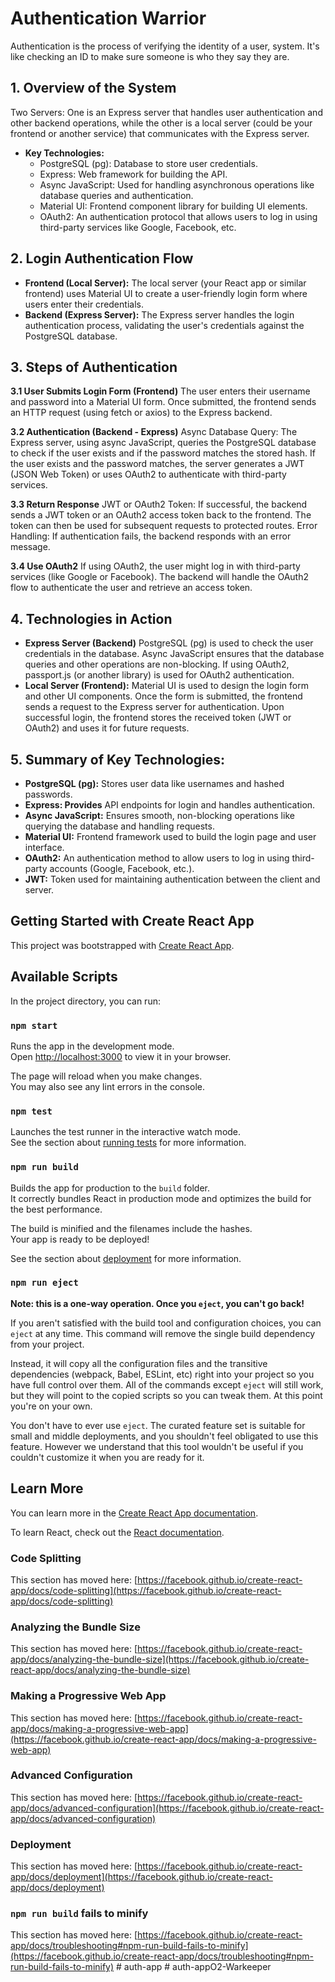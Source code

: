 # Authentication Warrior

Authentication is the process of verifying the identity of a user, system. It's like checking an ID to make sure someone is who they say they are.

## 1. Overview of the System

Two Servers: One is an Express server that handles user authentication and other backend operations, while the other is a local server (could be your frontend or another service) that communicates with the Express server.
- **Key Technologies:**
  - PostgreSQL (pg): Database to store user credentials.
  - Express: Web framework for building the API.
  - Async JavaScript: Used for handling asynchronous operations like database queries and authentication.
  - Material UI: Frontend component library for building UI elements.
  - OAuth2: An authentication protocol that allows users to log in using third-party services like Google, Facebook, etc.
## 2. Login Authentication Flow

- **Frontend (Local Server):** The local server (your React app or similar frontend) uses Material UI to create a user-friendly login form where users enter their credentials.
- **Backend (Express Server):** The Express server handles the login authentication process, validating the user's credentials against the PostgreSQL database.
## 3. Steps of Authentication

**3.1 User Submits Login Form (Frontend)**
The user enters their username and password into a Material UI form.
Once submitted, the frontend sends an HTTP request (using fetch or axios) to the Express backend.

**3.2 Authentication (Backend - Express)**
Async Database Query: The Express server, using async JavaScript, queries the PostgreSQL database to check if the user exists and if the password matches the stored hash.
If the user exists and the password matches, the server generates a JWT (JSON Web Token) or uses OAuth2 to authenticate with third-party services.

**3.3 Return Response**
JWT or OAuth2 Token: If successful, the backend sends a JWT token or an OAuth2 access token back to the frontend. The token can then be used for subsequent requests to protected routes.
Error Handling: If authentication fails, the backend responds with an error message.

**3.4 Use OAuth2**
If using OAuth2, the user might log in with third-party services (like Google or Facebook). The backend will handle the OAuth2 flow to authenticate the user and retrieve an access token.
## 4. Technologies in Action

- **Express Server (Backend)**
PostgreSQL (pg) is used to check the user credentials in the database.
Async JavaScript ensures that the database queries and other operations are non-blocking.
If using OAuth2, passport.js (or another library) is used for OAuth2 authentication.
- **Local Server (Frontend):**
Material UI is used to design the login form and other UI components.
Once the form is submitted, the frontend sends a request to the Express server for authentication.
Upon successful login, the frontend stores the received token (JWT or OAuth2) and uses it for future requests.
## 5. Summary of Key Technologies:

- **PostgreSQL (pg):** Stores user data like usernames and hashed passwords.
- **Express: Provides** API endpoints for login and handles authentication.
- **Async JavaScript:** Ensures smooth, non-blocking operations like querying the database and handling requests.
- **Material UI:** Frontend framework used to build the login page and user interface.
- **OAuth2:** An authentication method to allow users to log in using third-party accounts (Google, Facebook, etc.).
- **JWT:** Token used for maintaining authentication between the client and server.

## Getting Started with Create React App

This project was bootstrapped with [Create React App](https://github.com/facebook/create-react-app).

## Available Scripts

In the project directory, you can run:

### `npm start`

Runs the app in the development mode.\
Open [http://localhost:3000](http://localhost:3000) to view it in your browser.

The page will reload when you make changes.\
You may also see any lint errors in the console.

### `npm test`

Launches the test runner in the interactive watch mode.\
See the section about [running tests](https://facebook.github.io/create-react-app/docs/running-tests) for more information.

### `npm run build`

Builds the app for production to the `build` folder.\
It correctly bundles React in production mode and optimizes the build for the best performance.

The build is minified and the filenames include the hashes.\
Your app is ready to be deployed!

See the section about [deployment](https://facebook.github.io/create-react-app/docs/deployment) for more information.

### `npm run eject`

**Note: this is a one-way operation. Once you `eject`, you can't go back!**

If you aren't satisfied with the build tool and configuration choices, you can `eject` at any time. This command will remove the single build dependency from your project.

Instead, it will copy all the configuration files and the transitive dependencies (webpack, Babel, ESLint, etc) right into your project so you have full control over them. All of the commands except `eject` will still work, but they will point to the copied scripts so you can tweak them. At this point you're on your own.

You don't have to ever use `eject`. The curated feature set is suitable for small and middle deployments, and you shouldn't feel obligated to use this feature. However we understand that this tool wouldn't be useful if you couldn't customize it when you are ready for it.

## Learn More

You can learn more in the [Create React App documentation](https://facebook.github.io/create-react-app/docs/getting-started).

To learn React, check out the [React documentation](https://reactjs.org/).

### Code Splitting

This section has moved here: [https://facebook.github.io/create-react-app/docs/code-splitting](https://facebook.github.io/create-react-app/docs/code-splitting)

### Analyzing the Bundle Size

This section has moved here: [https://facebook.github.io/create-react-app/docs/analyzing-the-bundle-size](https://facebook.github.io/create-react-app/docs/analyzing-the-bundle-size)

### Making a Progressive Web App

This section has moved here: [https://facebook.github.io/create-react-app/docs/making-a-progressive-web-app](https://facebook.github.io/create-react-app/docs/making-a-progressive-web-app)

### Advanced Configuration

This section has moved here: [https://facebook.github.io/create-react-app/docs/advanced-configuration](https://facebook.github.io/create-react-app/docs/advanced-configuration)

### Deployment

This section has moved here: [https://facebook.github.io/create-react-app/docs/deployment](https://facebook.github.io/create-react-app/docs/deployment)

### `npm run build` fails to minify

This section has moved here: [https://facebook.github.io/create-react-app/docs/troubleshooting#npm-run-build-fails-to-minify](https://facebook.github.io/create-react-app/docs/troubleshooting#npm-run-build-fails-to-minify)
#   a u t h - a p p  
 #   a u t h - a p p O 2 - W a r k e e p e r  
 